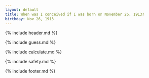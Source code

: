 ```yaml
---
layout: default
title: When was I conceived if I was born on November 26, 1913?
birthday: Nov 26, 1913
---
```


{% include header.md %}

{% include guess.md %}

{% include calculate.md %}

{% include safety.md %}

{% include footer.md %}



